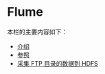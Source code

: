 # Flume

<!-- ::: tip
主题组件受到相同的 [浏览器的 API 访问限制](../guide/using-vue.md#浏览器的API访问限制).
::: -->

本栏的主要内容如下：

- [介绍](./intro.md)
- [参照](./reference.md)
- [采集 FTP 目录的数据到 HDFS](./ftp2hdfs.md)
